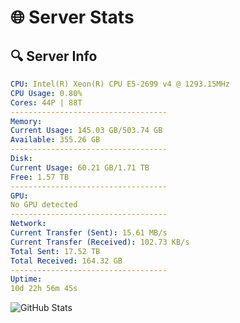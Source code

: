 # 🌐 Server Stats
## 🔍 Server Info
```yaml
CPU: Intel(R) Xeon(R) CPU E5-2699 v4 @ 1293.15MHz
CPU Usage: 0.80%
Cores: 44P | 88T
-----------------------------------
Memory:
Current Usage: 145.03 GB/503.74 GB
Available: 355.26 GB
-----------------------------------
Disk:
Current Usage: 60.21 GB/1.71 TB
Free: 1.57 TB
-----------------------------------
GPU:
No GPU detected
-----------------------------------
Network:
Current Transfer (Sent): 15.61 MB/s
Current Transfer (Received): 102.73 KB/s
Total Sent: 17.52 TB
Total Received: 164.32 GB
-----------------------------------
Uptime:
10d 22h 56m 45s
```
![GitHub Stats](https://img.shields.io/badge/Updated-2025-03-18_20:19:34-blue)
